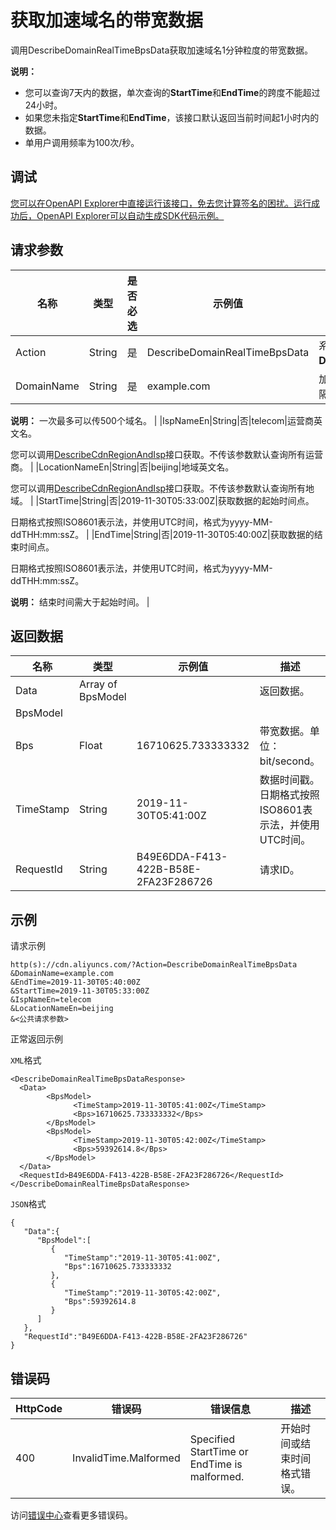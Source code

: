 # 获取加速域名的带宽数据

调用DescribeDomainRealTimeBpsData获取加速域名1分钟粒度的带宽数据。

**说明：**

-   您可以查询7天内的数据，单次查询的**StartTime**和**EndTime**的跨度不能超过24小时。
-   如果您未指定**StartTime**和**EndTime**，该接口默认返回当前时间起1小时内的数据。
-   单用户调用频率为100次/秒。

## 调试

[您可以在OpenAPI Explorer中直接运行该接口，免去您计算签名的困扰。运行成功后，OpenAPI Explorer可以自动生成SDK代码示例。](https://api.aliyun.com/#product=Cdn&api=DescribeDomainRealTimeBpsData&type=RPC&version=2018-05-10)

## 请求参数

|名称|类型|是否必选|示例值|描述|
|--|--|----|---|--|
|Action|String|是|DescribeDomainRealTimeBpsData|系统规定参数。取值：**DescribeDomainRealTimeBpsData**。 |
|DomainName|String|是|example.com|加速域名，多个域名用英文逗号（,）分隔。

 **说明：** 一次最多可以传500个域名。 |
|IspNameEn|String|否|telecom|运营商英文名。

 您可以调用[DescribeCdnRegionAndIsp](~~91077~~)接口获取。不传该参数默认查询所有运营商。 |
|LocationNameEn|String|否|beijing|地域英文名。

 您可以调用[DescribeCdnRegionAndIsp](~~91077~~)接口获取。不传该参数默认查询所有地域。 |
|StartTime|String|否|2019-11-30T05:33:00Z|获取数据的起始时间点。

 日期格式按照ISO8601表示法，并使用UTC时间，格式为yyyy-MM-ddTHH:mm:ssZ。 |
|EndTime|String|否|2019-11-30T05:40:00Z|获取数据的结束时间点。

 日期格式按照ISO8601表示法，并使用UTC时间，格式为yyyy-MM-ddTHH:mm:ssZ。

 **说明：** 结束时间需大于起始时间。 |

## 返回数据

|名称|类型|示例值|描述|
|--|--|---|--|
|Data|Array of BpsModel| |返回数据。 |
|BpsModel| | | |
|Bps|Float|16710625.733333332|带宽数据。单位：bit/second。 |
|TimeStamp|String|2019-11-30T05:41:00Z|数据时间戳。日期格式按照ISO8601表示法，并使用UTC时间。 |
|RequestId|String|B49E6DDA-F413-422B-B58E-2FA23F286726|请求ID。 |

## 示例

请求示例

```
http(s)://cdn.aliyuncs.com/?Action=DescribeDomainRealTimeBpsData
&DomainName=example.com
&EndTime=2019-11-30T05:40:00Z
&StartTime=2019-11-30T05:33:00Z
&IspNameEn=telecom
&LocationNameEn=beijing
&<公共请求参数>
```

正常返回示例

`XML`格式

```
<DescribeDomainRealTimeBpsDataResponse>
  <Data>
        <BpsModel>
              <TimeStamp>2019-11-30T05:41:00Z</TimeStamp>
              <Bps>16710625.733333332</Bps>
        </BpsModel>
        <BpsModel>
              <TimeStamp>2019-11-30T05:42:00Z</TimeStamp>
              <Bps>59392614.8</Bps>
        </BpsModel>
  </Data>
  <RequestId>B49E6DDA-F413-422B-B58E-2FA23F286726</RequestId>
</DescribeDomainRealTimeBpsDataResponse>
```

`JSON`格式

```
{
   "Data":{
      "BpsModel":[
         {
            "TimeStamp":"2019-11-30T05:41:00Z",
            "Bps":16710625.733333332
         },
         {
            "TimeStamp":"2019-11-30T05:42:00Z",
            "Bps":59392614.8
         }
      ]
   },
   "RequestId":"B49E6DDA-F413-422B-B58E-2FA23F286726"
}
```

## 错误码

|HttpCode|错误码|错误信息|描述|
|--------|---|----|--|
|400|InvalidTime.Malformed|Specified StartTime or EndTime is malformed.|开始时间或结束时间格式错误。|

访问[错误中心](https://error-center.alibabacloud.com/status/product/Cdn)查看更多错误码。

